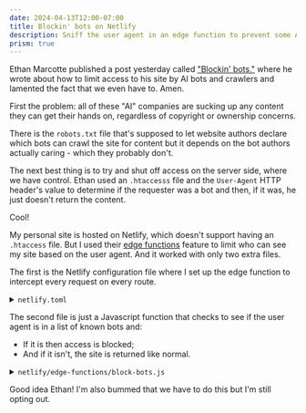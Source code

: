 ```yaml
---
date: 2024-04-13T12:00-07:00
title: Blockin' bots on Netlify
description: Sniff the user agent in an edge function to prevent some AI crawlers from accessing your site
prism: true
---
```


Ethan Marcotte published a post yesterday called ["Blockin' bots."](https://ethanmarcotte.com/wrote/blockin-bots/) where he wrote about how to limit access to his site by AI bots and crawlers and lamented the fact that we even have to. Amen.

First the problem: all of these "AI" companies are sucking up any content they can get their hands on, regardless of copyright or ownership concerns.

There is the `robots.txt` file that's supposed to let website authors declare which bots can crawl the site for content but it depends on the bot authors actually caring - which they probably don't.

The next best thing is to try and shut off access on the server side, where we have control. Ethan used an `.htaccesss` file and the `User-Agent` HTTP header's value to determine if the requester was a bot and then, if it was, he just doesn't return the content.

Cool!

My personal site is hosted on Netlify, which doesn't support having an `.htaccess` file. But I used their [edge functions](https://docs.netlify.com/edge-functions/overview/) feature to limit who can see my site based on the user agent. And it worked with only two extra files.

The first is the Netlify configuration file where I set up the edge function to intercept every request on every route.

<details>
<summary><code>netlify.toml</code></summary>

```toml
[[edge_functions]]
function = "block-bots"
path = "/*"
```

</details>

The second file is just a Javascript function that checks to see if the user agent is in a list of known bots and:

* If it is then access is blocked;
* And if it isn't, the site is returned like normal.

<details>
<summary><code>netlify/edge-functions/block-bots.js</code></summary>

```js
// inspired (and taken) from ethan marcotte's blog post
// https://ethanmarcotte.com/wrote/blockin-bots/
const botUas = ['AdsBot-Google',
  'Amazonbot',
  'anthropic-ai',
  'Applebot',
  'AwarioRssBot',
  'AwarioSmartBot',
  'Bytespider',
  'CCBot',
  'ChatGPT',
  'ChatGPT-User',
  'Claude-Web',
  'ClaudeBot',
  'cohere-ai',
  'DataForSeoBot',
  'Diffbot',
  'FacebookBot',
  'FacebookBot',
  'Google-Extended',
  'GPTBot',
  'ImagesiftBot',
  'magpie-crawler',
  'omgili',
  'Omgilibot',
  'peer39_crawler',
  'PerplexityBot',
  'YouBot'
]

export default async (request, context) => {
  const ua = request.headers.get('user-agent');

  let isBot = false

  botUas.forEach(u => {
    if (ua.toLowerCase().includes(u.toLowerCase())) {
      isBot = true
    }
  })

  const response = isBot ? new Response(null, { status: 401 }) : await context.next();
  return response
};
```

</details>

Good idea Ethan! I'm also bummed that we have to do this but I'm still opting out.